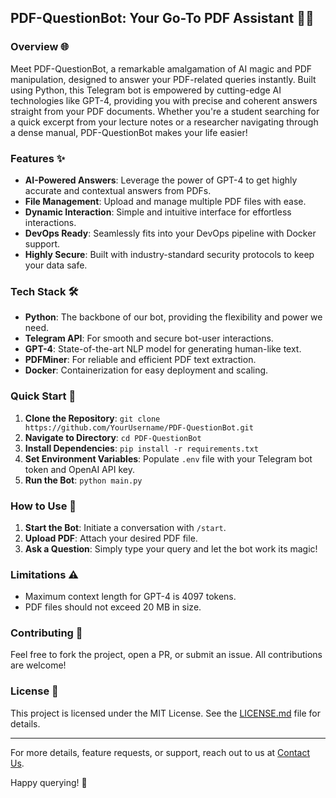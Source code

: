 ## PDF-QuestionBot: Your Go-To PDF Assistant 📄🤖

### Overview 🌐

Meet PDF-QuestionBot, a remarkable amalgamation of AI magic and PDF manipulation, designed to answer your PDF-related queries instantly. Built using Python, this Telegram bot is empowered by cutting-edge AI technologies like GPT-4, providing you with precise and coherent answers straight from your PDF documents. Whether you're a student searching for a quick excerpt from your lecture notes or a researcher navigating through a dense manual, PDF-QuestionBot makes your life easier!

### Features ✨

- **AI-Powered Answers**: Leverage the power of GPT-4 to get highly accurate and contextual answers from PDFs.
- **File Management**: Upload and manage multiple PDF files with ease.
- **Dynamic Interaction**: Simple and intuitive interface for effortless interactions.
- **DevOps Ready**: Seamlessly fits into your DevOps pipeline with Docker support.
- **Highly Secure**: Built with industry-standard security protocols to keep your data safe.

### Tech Stack 🛠

- **Python**: The backbone of our bot, providing the flexibility and power we need.
- **Telegram API**: For smooth and secure bot-user interactions.
- **GPT-4**: State-of-the-art NLP model for generating human-like text.
- **PDFMiner**: For reliable and efficient PDF text extraction.
- **Docker**: Containerization for easy deployment and scaling.

### Quick Start 🚀

1. **Clone the Repository**: `git clone https://github.com/YourUsername/PDF-QuestionBot.git`
2. **Navigate to Directory**: `cd PDF-QuestionBot`
3. **Install Dependencies**: `pip install -r requirements.txt`
4. **Set Environment Variables**: Populate `.env` file with your Telegram bot token and OpenAI API key.
5. **Run the Bot**: `python main.py`

### How to Use 📝

1. **Start the Bot**: Initiate a conversation with `/start`.
2. **Upload PDF**: Attach your desired PDF file.
3. **Ask a Question**: Simply type your query and let the bot work its magic!

### Limitations ⚠️

- Maximum context length for GPT-4 is 4097 tokens.
- PDF files should not exceed 20 MB in size.
  
### Contributing 🤝

Feel free to fork the project, open a PR, or submit an issue. All contributions are welcome!

### License 📃

This project is licensed under the MIT License. See the [LICENSE.md](LICENSE.md) file for details.

---

For more details, feature requests, or support, reach out to us at [Contact Us](mailto:bunta.bit@mail3.me).

Happy querying! 🎉
